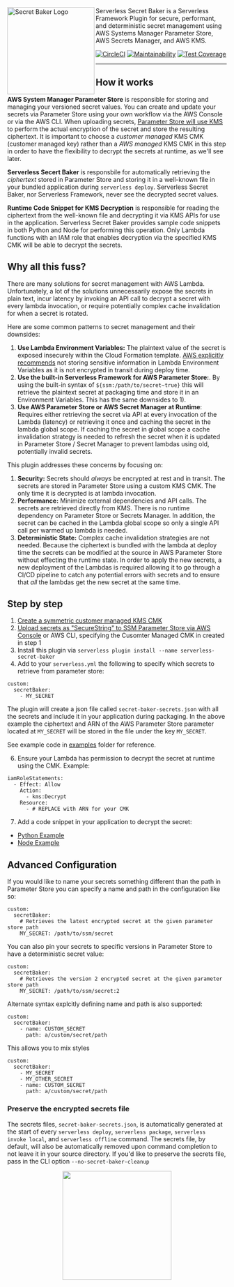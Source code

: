 <img align="left" src="https://user-images.githubusercontent.com/4380779/63980279-f0b3b300-ca6f-11e9-9953-1afba2a45b18.png" width="200" alt="Secret Baker Logo" />
 Serverless Secret Baker is a Serverless Framework Plugin for secure, performant, and deterministic secret
management using AWS Systems Manager Parameter Store, AWS Secrets Manager, and AWS KMS.
  
[![CircleCI](https://circleci.com/gh/vacasaoss/serverless-secret-baker.svg?style=svg)](https://circleci.com/gh/vacasaoss/serverless-secret-baker) [![Maintainability](https://api.codeclimate.com/v1/badges/40209674df1a65e0112b/maintainability)](https://codeclimate.com/github/vacasaoss/serverless-secret-baker/maintainability) [![Test Coverage](https://api.codeclimate.com/v1/badges/40209674df1a65e0112b/test_coverage)](https://codeclimate.com/github/vacasaoss/serverless-secret-baker/test_coverage) 


---

## How it works

**AWS System Manager Parameter Store** is responsible for storing and managing your versioned secret values. You can create and update your secrets via Parameter Store using your own workflow via the AWS Console or via the AWS CLI.  When uploading secrets, [Parameter Store will use KMS](https://docs.aws.amazon.com/kms/latest/developerguide/services-parameter-store.html) to perform the actual encryption of the secret and store the resulting ciphertext.  It is important to choose a _customer managed_ KMS CMK (customer managed key) rather than a _AWS managed_ KMS CMK in this step in order to have the flexibility to decrypt the secrets at runtime, as we'll see later.  

**Serverless Secert Baker** is responsbile for automatically retrieving the _ciphertext_ stored in Parameter Store and storing it in a well-known file in your bundled application during `serverless deploy`.  Serverless Secret Baker, nor Serverless Framework, never see the decrypted secret values. 

**Runtime Code Snippet for KMS Decryption** is responsible for reading the ciphertext from the well-known file and decrypting it via KMS APIs for use in the application.  Serverless Secret Baker provides sample code snippets in both Python and Node for performing this operation.  Only Lambda functions with an IAM role that enables decryption via the specified KMS CMK will be able to decrypt the secrets.  

## Why all this fuss?  

There are many solutions for secret management with AWS Lambda. Unfortunately, a lot of the solutions unnecessarily expose the secrets in plain text, incur latency by invoking an API call to decrypt a secret with every lambda invocation, or require potentially complex cache invalidation for when a secret is rotated.

Here are some common patterns to secret management and their downsides:

1. **Use Lambda Environment Variables:** The plaintext value of the secret is exposed insecurely within the Cloud Formation template. [AWS explicitly recommends](https://docs.aws.amazon.com/lambda/latest/dg/env_variables.html) not storing sensitive information in Lambda Environment Variables as it is not encrypted in transit during deploy time.
2. **Use the built-in Serverless Framework for AWS Parameter Store:**. By using the built-in syntax of `${ssm:/path/to/secret~true}` this will retrieve the plaintext secret at packaging time and store it in an Environment Variables. This has the same downsides to 1).
3. **Use AWS Parameter Store or AWS Secret Manager at Runtime**: Requires either retrieving the secret via API at every invocation of the Lambda (latency) or retrieving it once and caching the secret in the lambda global scope. If caching the secret in global scope a cache invalidation strategy is needed to refresh the secret when it is updated in Parameter Store / Secret Manager to prevent lambdas using old, potentially invalid secrets.

This plugin addresses these concerns by focusing on:

1. **Security:** Secrets should _always_ be encrypted at rest and in transit. The secrets are stored in Parameter Store using a custom KMS CMK. The only time it is decrypted is at lambda invocation.
2. **Performance:** Minimize external dependencies and API calls. The secrets are retrieved directly from KMS. There is no runtime dependency on Parameter Store or Secrets Manager. In addition, the secret can be cached in the Lambda global scope so only a single API call per warmed up lambda is needed.
3. **Deterministic State:** Complex cache invalidation strategies are not needed. Because the ciphertext is bundled with the lambda at deploy time the secrets can be modified at the source in AWS Parameter Store without effecting the runtime state. In order to apply the new secrets, a new deployment of the Lambdas is required allowing it to go through a CI/CD pipeline to catch any potential errors with secrets and to ensure that _all_ the lambdas get the new secret at the same time.


## Step by step

1. [Create a symmetric customer managed KMS CMK](https://docs.aws.amazon.com/kms/latest/developerguide/create-keys.html#create-symmetric-cmk)
2. [Upload secrets as "SecureString" to SSM Parameter Store via AWS Console](https://docs.aws.amazon.com/systems-manager/latest/userguide/parameter-create-console.html) or AWS CLI, specifying the Cusomter Managed CMK in created in step 1
3. Install this plugin via `serverless plugin install --name serverless-secret-baker`
4. Add to your `serverless.yml` the following to specify which secrets to retrieve from parameter store:

```
custom:
  secretBaker:
    - MY_SECRET
```

The plugin will create a json file called `secret-baker-secrets.json` with all the secrets and include it in your application during packaging. In the above example the ciphertext and ARN of the AWS Parameter Store parameter located at `MY_SECRET` will be stored in the file under the key `MY_SECRET`.

See example code in [examples](/examples) folder for reference.

6. Ensure your Lambda has permission to decrypt the secret at runtime using the CMK. Example:

```
iamRoleStatements:
  - Effect: Allow
    Action:
      - kms:Decrypt
    Resource:
      - # REPLACE with ARN for your CMK
```

7. Add a code snippet in your application to decrypt the secret:

- [Python Example](/examples/handler.py)
- [Node Example](/examples/handler.js)

## Advanced Configuration

If you would like to name your secrets something different than the path in Parameter Store you can specify a name and path in the configuration like so:

```
custom:
  secretBaker:
    # Retrieves the latest encrypted secret at the given parameter store path
    MY_SECRET: /path/to/ssm/secret
```

You can also pin your secrets to specific versions in Parameter Store to have a deterministic secret value:
```
custom:
  secretBaker:
    # Retrieves the version 2 encrypted secret at the given parameter store path 
    MY_SECRET: /path/to/ssm/secret:2
```


Alternate syntax explcitly defining name and path is also supported:

```
custom:
  secretBaker:
    - name: CUSTOM_SECRET
      path: a/custom/secret/path 
```

This allows you to mix styles

```
custom:
  secretBaker:
    - MY_SECRET
    - MY_OTHER_SECRET
    - name: CUSTOM_SECRET
      path: a/custom/secret/path 
```

### Preserve the encrypted secrets file

The secrets files, `secret-baker-secrets.json`, is automatically generated at the start of
every `serverless deploy`, `serverless package`, `serverless invoke local`, and
`serverless offline` command. The secrets file, by default, will also be automatically removed
upon command completion to not leave it in your source directory. 
If you'd like to preserve the secrets file, pass in the CLI option `--no-secret-baker-cleanup`

<p align="center">
<img src="https://user-images.githubusercontent.com/4380779/63980303-fdd0a200-ca6f-11e9-99e8-8c2012b1c90f.png" width=250 />
</p>
